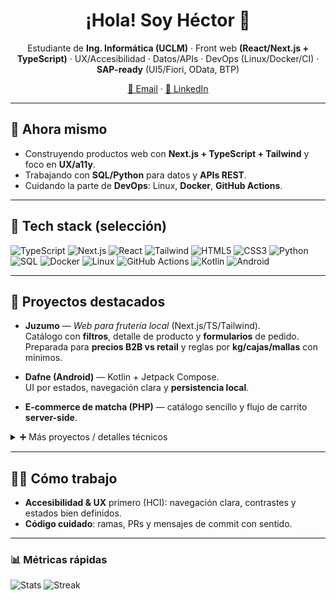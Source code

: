 <h1 align="center">¡Hola! Soy Héctor 👋</h1>

<p align="center">
  Estudiante de <b>Ing. Informática (UCLM)</b> · Front web <b>(React/Next.js + TypeScript)</b> ·
  UX/Accesibilidad · Datos/APIs · DevOps (Linux/Docker/CI) · <b>SAP-ready</b> (UI5/Fiori, OData, BTP)
</p>

<p align="center">
  <a href="mailto:<hector@ruizlopez.org>">📧 Email</a> ·
  <a href="https://www.linkedin.com/in/hectorruizlopez/>/">💼 LinkedIn</a> 
</p>

---

## 🚀 Ahora mismo
- Construyendo productos web con **Next.js + TypeScript + Tailwind** y foco en **UX/a11y**.
- Trabajando con **SQL/Python** para datos y **APIs REST**.
- Cuidando la parte de **DevOps**: Linux, **Docker**, **GitHub Actions**.

---

## 🧰 Tech stack (selección)
<p>
  <img alt="TypeScript" src="https://img.shields.io/badge/TypeScript-3178C6?logo=typescript&logoColor=fff">
  <img alt="Next.js"   src="https://img.shields.io/badge/Next.js-000?logo=nextdotjs&logoColor=fff">
  <img alt="React"     src="https://img.shields.io/badge/React-20232a?logo=react&logoColor=61DAFB">
  <img alt="Tailwind"  src="https://img.shields.io/badge/Tailwind-06B6D4?logo=tailwindcss&logoColor=fff">
  <img alt="HTML5"     src="https://img.shields.io/badge/HTML5-E34F26?logo=html5&logoColor=fff">
  <img alt="CSS3"      src="https://img.shields.io/badge/CSS3-1572B6?logo=css3&logoColor=fff">
  <img alt="Python"    src="https://img.shields.io/badge/Python-3776AB?logo=python&logoColor=fff">
  <img alt="SQL"       src="https://img.shields.io/badge/SQL-2F5?logo=postgresql&logoColor=fff">
  <img alt="Docker"    src="https://img.shields.io/badge/Docker-2496ED?logo=docker&logoColor=fff">
  <img alt="Linux"     src="https://img.shields.io/badge/Linux-000?logo=linux&logoColor=fff">
  <img alt="GitHub Actions" src="https://img.shields.io/badge/GitHub%20Actions-2088FF?logo=githubactions&logoColor=fff">
  <img alt="Kotlin"    src="https://img.shields.io/badge/Kotlin-7F52FF?logo=kotlin&logoColor=fff">
  <img alt="Android"   src="https://img.shields.io/badge/Android-3DDC84?logo=android&logoColor=fff">
</p>

---

## 📌 Proyectos destacados
- **Juzumo** — *Web para frutería local* (Next.js/TS/Tailwind).  
  Catálogo con **filtros**, detalle de producto y **formularios** de pedido.  
  Preparada para **precios B2B vs retail** y reglas por **kg/cajas/mallas** con mínimos.  

- **Dafne (Android)** — Kotlin + Jetpack Compose.  
  UI por estados, navegación clara y **persistencia local**.  

- **E-commerce de matcha (PHP)** — catálogo sencillo y flujo de carrito **server-side**.  

<details>
<summary>➕ Más proyectos / detalles técnicos</summary>

- APIs REST en Node/Python, ETL con **pandas**, y consultas en **SQL** (MySQL/PostgreSQL).  
- DevOps básico: **Docker**, **compose**, Nginx (nociones), CI con **GitHub Actions**.

</details>

---

## 🧑‍💻 Cómo trabajo
- **Accesibilidad & UX** primero (HCI): navegación clara, contrastes y estados bien definidos.
- **Código cuidado**: ramas, PRs y mensajes de commit con sentido.

---

### 📊 Métricas rápidas
![Stats](https://github-readme-stats.vercel.app/api?username=Ecomont&show_icons=true&include_all_commits=true&hide_title=true)
![Streak](https://streak-stats.demolab.com?user=Ecomont&hide_current_streak=true)
